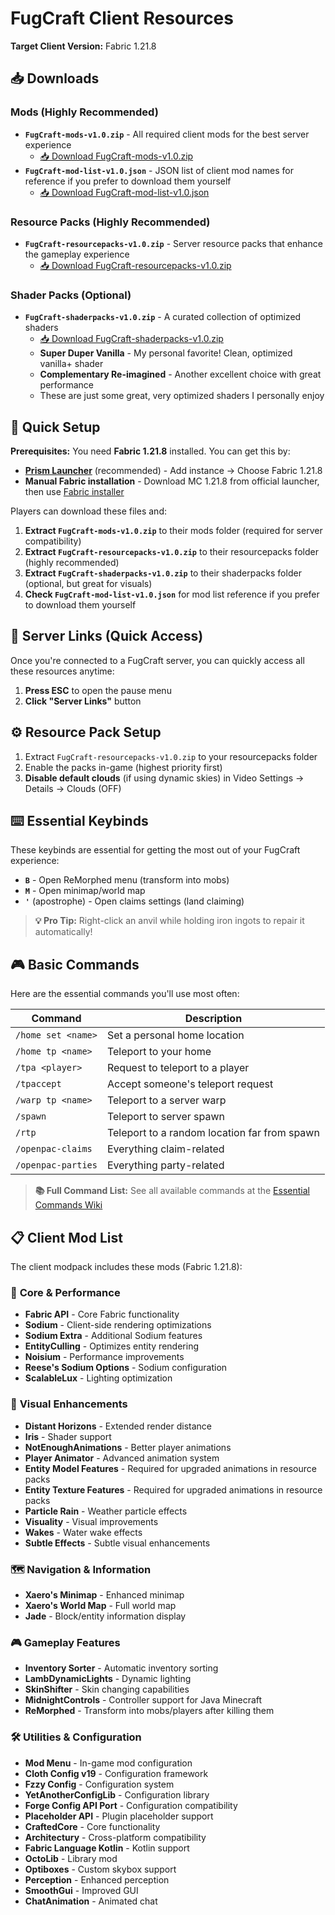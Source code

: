 # FugCraft Client Resources

**Target Client Version:** Fabric 1.21.8

## 📥 Downloads

### Mods (Highly Recommended)
- **`FugCraft-mods-v1.0.zip`** - All required client mods for the best server experience
  - [📥 Download FugCraft-mods-v1.0.zip](https://github.com/FugLong/FugCraft-Server/raw/main/client-resources/FugCraft-mods-v1.0.zip)
- **`FugCraft-mod-list-v1.0.json`** - JSON list of client mod names for reference if you prefer to download them yourself
  - [📥 Download FugCraft-mod-list-v1.0.json](https://github.com/FugLong/FugCraft-Server/raw/main/client-resources/FugCraft-mod-list-v1.0.json)

### Resource Packs (Highly Recommended)
- **`FugCraft-resourcepacks-v1.0.zip`** - Server resource packs that enhance the gameplay experience
  - [📥 Download FugCraft-resourcepacks-v1.0.zip](https://github.com/FugLong/FugCraft-Server/raw/main/client-resources/FugCraft-resourcepacks-v1.0.zip)

### Shader Packs (Optional)
- **`FugCraft-shaderpacks-v1.0.zip`** - A curated collection of optimized shaders
  - [📥 Download FugCraft-shaderpacks-v1.0.zip](https://github.com/FugLong/FugCraft-Server/raw/main/client-resources/FugCraft-shaderpacks-v1.0.zip)
  - **Super Duper Vanilla** - My personal favorite! Clean, optimized vanilla+ shader
  - **Complementary Re-imagined** - Another excellent choice with great performance
  - These are just some great, very optimized shaders I personally enjoy

## 🚀 Quick Setup

**Prerequisites:** You need **Fabric 1.21.8** installed. You can get this by:
- **[Prism Launcher](https://prismlauncher.org/)** (recommended) - Add instance → Choose Fabric 1.21.8
- **Manual Fabric installation** - Download MC 1.21.8 from official launcher, then use [Fabric installer](https://fabricmc.net/use/installer/)

Players can download these files and:
1. **Extract `FugCraft-mods-v1.0.zip`** to their mods folder (required for server compatibility)
2. **Extract `FugCraft-resourcepacks-v1.0.zip`** to their resourcepacks folder (highly recommended)
3. **Extract `FugCraft-shaderpacks-v1.0.zip`** to their shaderpacks folder (optional, but great for visuals)
4. **Check `FugCraft-mod-list-v1.0.json`** for mod list reference if you prefer to download them yourself

## 🔗 **Server Links (Quick Access)**

Once you're connected to a FugCraft server, you can quickly access all these resources anytime:

1. **Press ESC** to open the pause menu
2. **Click "Server Links"** button

## ⚙️ **Resource Pack Setup**

1. Extract `FugCraft-resourcepacks-v1.0.zip` to your resourcepacks folder
2. Enable the packs in-game (highest priority first)
3. **Disable default clouds** (if using dynamic skies) in Video Settings → Details → Clouds (OFF)

## ⌨️ **Essential Keybinds**

These keybinds are essential for getting the most out of your FugCraft experience:

- **`B`** - Open ReMorphed menu (transform into mobs)
- **`M`** - Open minimap/world map
- **`'`** (apostrophe) - Open claims settings (land claiming)

> **💡 Pro Tip:** Right-click an anvil while holding iron ingots to repair it automatically!

## 🎮 Basic Commands

Here are the essential commands you'll use most often:

| Command | Description |
|---------|-------------|
| `/home set <name>` | Set a personal home location |
| `/home tp <name>` | Teleport to your home |
| `/tpa <player>` | Request to teleport to a player |
| `/tpaccept` | Accept someone's teleport request |
| `/warp tp <name>` | Teleport to a server warp |
| `/spawn` | Teleport to server spawn |
| `/rtp` | Teleport to a random location far from spawn |
| `/openpac-claims` | Everything claim-related |
| `/openpac-parties` | Everything party-related |

> **📚 Full Command List:** See all available commands at the [Essential Commands Wiki](https://github.com/John-Paul-R/Essential-Commands/wiki/List-of-Commands-&-Permissions)

## 📋 Client Mod List

The client modpack includes these mods (Fabric 1.21.8):

### 🔧 **Core & Performance**
- **Fabric API** - Core Fabric functionality
- **Sodium** - Client-side rendering optimizations
- **Sodium Extra** - Additional Sodium features
- **EntityCulling** - Optimizes entity rendering
- **Noisium** - Performance improvements
- **Reese's Sodium Options** - Sodium configuration
- **ScalableLux** - Lighting optimization

### 🎨 **Visual Enhancements**
- **Distant Horizons** - Extended render distance
- **Iris** - Shader support
- **NotEnoughAnimations** - Better player animations
- **Player Animator** - Advanced animation system
- **Entity Model Features** - Required for upgraded animations in resource packs
- **Entity Texture Features** - Required for upgraded animations in resource packs
- **Particle Rain** - Weather particle effects
- **Visuality** - Visual improvements
- **Wakes** - Water wake effects
- **Subtle Effects** - Subtle visual enhancements

### 🗺️ **Navigation & Information**
- **Xaero's Minimap** - Enhanced minimap
- **Xaero's World Map** - Full world map
- **Jade** - Block/entity information display

### 🎮 **Gameplay Features**
- **Inventory Sorter** - Automatic inventory sorting
- **LambDynamicLights** - Dynamic lighting
- **SkinShifter** - Skin changing capabilities
- **MidnightControls** - Controller support for Java Minecraft
- **ReMorphed** - Transform into mobs/players after killing them

### 🛠️ **Utilities & Configuration**
- **Mod Menu** - In-game mod configuration
- **Cloth Config v19** - Configuration framework
- **Fzzy Config** - Configuration system
- **YetAnotherConfigLib** - Configuration library
- **Forge Config API Port** - Configuration compatibility
- **Placeholder API** - Plugin placeholder support
- **CraftedCore** - Core functionality
- **Architectury** - Cross-platform compatibility
- **Fabric Language Kotlin** - Kotlin support
- **OctoLib** - Library mod
- **Optiboxes** - Custom skybox support
- **Perception** - Enhanced perception
- **SmoothGui** - Improved GUI
- **ChatAnimation** - Animated chat
